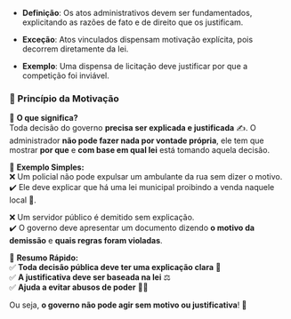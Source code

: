 - **Definição**: Os atos administrativos devem ser fundamentados, explicitando as razões de fato e de direito que os justificam.
  
- **Exceção**: Atos vinculados dispensam motivação explícita, pois decorrem diretamente da lei.
  
- **Exemplo**: Uma dispensa de licitação deve justificar por que a competição foi inviável.

### **📌 Princípio da Motivação**

🔹 **O que significa?**  
Toda decisão do governo **precisa ser explicada e justificada** ✍️. O administrador **não pode fazer nada por vontade própria**, ele tem que mostrar **por que** e **com base em qual lei** está tomando aquela decisão.

🔹 **Exemplo Simples:**  
❌ Um policial não pode expulsar um ambulante da rua sem dizer o motivo.  
✔️ Ele deve explicar que há uma lei municipal proibindo a venda naquele local 📜.

❌ Um servidor público é demitido sem explicação.  
✔️ O governo deve apresentar um documento dizendo **o motivo da demissão** e **quais regras foram violadas**.

🔹 **Resumo Rápido:**  
✅ **Toda decisão pública deve ter uma explicação clara** 📝  
✅ **A justificativa deve ser baseada na lei** ⚖️  
✅ **Ajuda a evitar abusos de poder** 🚫👑

Ou seja, **o governo não pode agir sem motivo ou justificativa**! 🚀